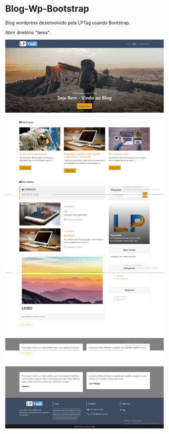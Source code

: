 # Blog-Wp-Bootstrap
Blog wordpress desenvolvido pela LPTag usando Bootstrap.

Abrir diretório "tema".



![print](https://github.com/Lippe19/Blog-Wp-Bootstrap/blob/main/8.JPG)
![print](https://github.com/Lippe19/Blog-Wp-Bootstrap/blob/main/9.JPG)
![print](https://github.com/Lippe19/Blog-Wp-Bootstrap/blob/main/10.JPG)
![print](https://github.com/Lippe19/Blog-Wp-Bootstrap/blob/main/11.JPG)
![print](https://github.com/Lippe19/Blog-Wp-Bootstrap/blob/main/12.JPG)
